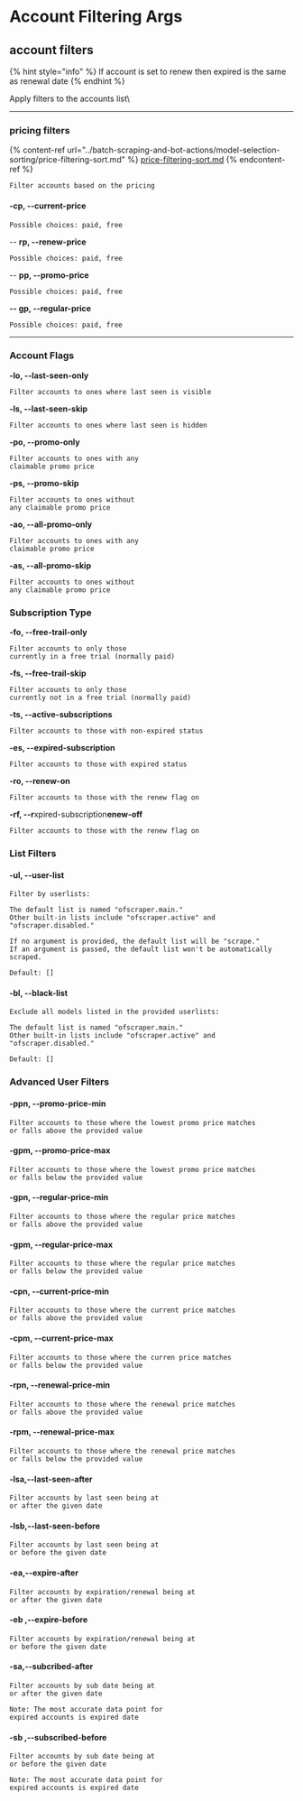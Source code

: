 # Account Filtering Args

## account filters

{% hint style="info" %}
If account is set to renew then expired is the same as renewal date
{% endhint %}

Apply filters to the accounts list\


***

### pricing filters

{% content-ref url="../batch-scraping-and-bot-actions/model-selection-sorting/price-filtering-sort.md" %}
[price-filtering-sort.md](../batch-scraping-and-bot-actions/model-selection-sorting/price-filtering-sort.md)
{% endcontent-ref %}

```
Filter accounts based on the pricing 
```

#### -cp, --current-price

```
Possible choices: paid, free
```

_--_ **rp, --renew-price**

```
Possible choices: paid, free
```

_--_ **pp, --promo-price**

```
Possible choices: paid, free
```

**-- gp, --regular-price**

```
Possible choices: paid, free
```

***

### Account Flags

**-lo, --last-seen-only**

```
Filter accounts to ones where last seen is visible
```

**-ls, --last-seen-skip**

```
Filter accounts to ones where last seen is hidden
```

**-po, --promo-only**

```
Filter accounts to ones with any 
claimable promo price
```

**-ps, --promo-skip**

```
Filter accounts to ones without
any claimable promo price
```

**-ao, --all-promo-only**

```
Filter accounts to ones with any 
claimable promo price
```

**-as, --all-promo-skip**

```
Filter accounts to ones without
any claimable promo price
```

### Subscription Type

**-fo, --free-trail-only**

```
Filter accounts to only those 
currently in a free trial (normally paid)
```

**-fs, --free-trail-skip**

```
Filter accounts to only those 
currently not in a free trial (normally paid)
```

**-ts, --active-subscriptions**

```
Filter accounts to those with non-expired status
```

**-es, --expired-subscription**

```
Filter accounts to those with expired status
```

**-ro, --renew-on**

```
Filter accounts to those with the renew flag on
```

**-rf, --r**xpired-subscription**enew-off**

```
Filter accounts to those with the renew flag on
```

### List Filters

#### -ul, --user-list

```
Filter by userlists:

The default list is named "ofscraper.main." 
Other built-in lists include "ofscraper.active" and "ofscraper.disabled."

If no argument is provided, the default list will be "scrape." 
If an argument is passed, the default list won't be automatically scraped.
```

```
Default: []
```

#### -bl, --black-list

```
Exclude all models listed in the provided userlists:

The default list is named "ofscraper.main." 
Other built-in lists include "ofscraper.active" and "ofscraper.disabled."
```

```
Default: []
```

### Advanced User Filters

#### -ppn, --promo-price-min

```
Filter accounts to those where the lowest promo price matches 
or falls above the provided value
```

#### -gpm, --promo-price-max

```
Filter accounts to those where the lowest promo price matches 
or falls below the provided value
```

#### -gpn, --regular-price-min

```
Filter accounts to those where the regular price matches 
or falls above the provided value
```

#### -gpm, --regular-price-max

```
Filter accounts to those where the regular price matches 
or falls below the provided value
```

#### -cpn, --current-price-min

```
Filter accounts to those where the current price matches 
or falls above the provided value
```

#### -cpm, --current-price-max

```
Filter accounts to those where the curren price matches 
or falls below the provided value
```

#### -rpn, --renewal-price-min

```
Filter accounts to those where the renewal price matches 
or falls above the provided value
```

#### -rpm, --renewal-price-max

```
Filter accounts to those where the renewal price matches 
or falls below the provided value
```

#### -lsa,--last-seen-after

```
Filter accounts by last seen being at 
or after the given date
```

#### -lsb,--last-seen-before

```
Filter accounts by last seen being at 
or before the given date
```

#### -ea,--expire-after

```
Filter accounts by expiration/renewal being at 
or after the given date
```

#### -eb ,--expire-before

```
Filter accounts by expiration/renewal being at 
or before the given date
```



#### -sa,--subcribed-after

```
Filter accounts by sub date being at 
or after the given date

Note: The most accurate data point for 
expired accounts is expired date
```

#### -sb ,--subscribed-before

```
Filter accounts by sub date being at 
or before the given date

Note: The most accurate data point for 
expired accounts is expired date
```
